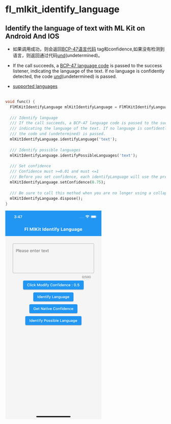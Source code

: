 # fl_mlkit_identify_language

## Identify the language of text with ML Kit on Android And IOS

* 如果调用成功，则会返回[BCP-47语言代码](https://en.wikipedia.org/wiki/IETF_language_tag)
  tag和confidence,如果没有检测到语言，则返回通过代码[und](https://www.rfc-editor.org/info/bcp47#section-4.1)(undetermined)。

* If the call succeeds, a [BCP-47 language code](https://en.wikipedia.org/wiki/IETF_language_tag) is
  passed to the success listener, indicating the language of the text. If no language is confidently
  detected, the code [und](https://www.rfc-editor.org/info/bcp47#section-4.1)(undetermined) is
  passed.

* [supported languages](https://developers.google.com/ml-kit/language/identification/langid-support)

```dart

void func() {
  FlMlKitIdentifyLanguage mlKitIdentifyLanguage = FlMlKitIdentifyLanguage();

  /// Identify language
  /// If the call succeeds, a BCP-47 language code is passed to the success listener,
  /// indicating the language of the text. If no language is confidently detected,
  /// the code und (undetermined) is passed.
  mlKitIdentifyLanguage.identifyLanguage('text');

  /// Identify possible languages
  mlKitIdentifyLanguage.identifyPossibleLanguages('text');

  /// Set confidence
  /// Confidence must >=0.01 and must <=1
  /// Before you set confidence, each identifyLanguage will use the previous confidence or the default 0.5
  mlKitIdentifyLanguage.setConfidence(0.75);

  /// Be sure to call this method when you are no longer using a collapsible
  mlKitIdentifyLanguage.dispose();
}

```

<img src="https://github.com/Wayaer/fl_mlkit_identify_language/raw/main/res/example.png" width="60%"/>